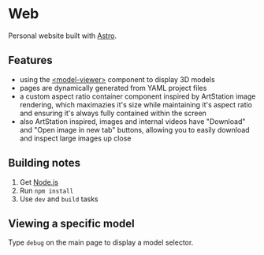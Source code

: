 # Web

Personal website built with [Astro](https://astro.build/).

## Features

- using the [\<model-viewer\>](https://github.com/google/model-viewer/tree/master/packages/model-viewer) component to display 3D models
- pages are dynamically generated from YAML project files
- a custom aspect ratio container component inspired by ArtStation image rendering, which maximazies it's size while maintaining it's aspect ratio and ensuring it's always fully contained within the screen
- also ArtStation inspired, images and internal videos have "Download" and "Open image in new tab" buttons, allowing you to easily download and inspect large images up close

## Building notes

1. Get [Node.js](https://nodejs.org)
2. Run `npm install`
3. Use `dev` and `build` tasks

## Viewing a specific model

Type `debug` on the main page to display a model selector.
